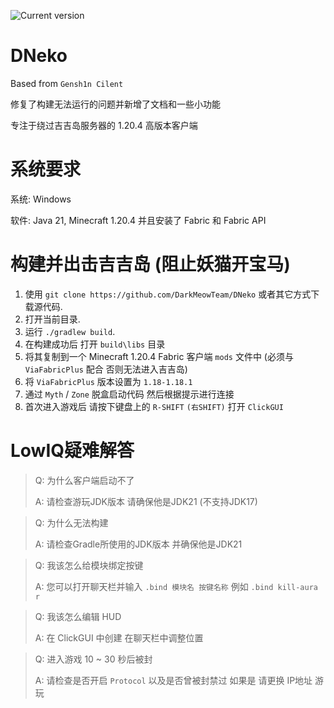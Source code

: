 [//]: <> (Thanks for the advice KiLAB, now I'm going to ice out the README even more)
[//]: <> (Don't worry, these are comments, they won't actually show on the readme :)

![Current version](https://img.shields.io/badge/version-DevBuild-green)

# DNeko

Based from `Gensh1n Cilent`

修复了构建无法运行的问题并新增了文档和一些小功能

专注于绕过吉吉岛服务器的 1.20.4 高版本客户端

# 系统要求

系统: Windows

软件: Java 21, Minecraft 1.20.4 并且安装了 Fabric 和 Fabric API

# 构建并出击吉吉岛 (阻止妖猫开宝马)

1. 使用 `git clone https://github.com/DarkMeowTeam/DNeko` 或者其它方式下载源代码.
2. 打开当前目录.
3. 运行 `./gradlew build`.
4. 在构建成功后 打开 `build\libs` 目录
5. 将其复制到一个 Minecraft 1.20.4 Fabric 客户端 `mods` 文件中 (必须与 `ViaFabricPlus` 配合 否则无法进入吉吉岛)
6. 将 `ViaFabricPlus` 版本设置为 `1.18-1.18.1`
7. 通过 `Myth` / `Zone` 脱盒启动代码 然后根据提示进行连接
8. 首次进入游戏后 请按下键盘上的 `R-SHIFT` `(右SHIFT)` 打开 `ClickGUI`

# LowIQ疑难解答

> Q: 为什么客户端启动不了
>
> A: 请检查游玩JDK版本 请确保他是JDK21 (不支持JDK17)

> Q: 为什么无法构建
>
> A: 请检查Gradle所使用的JDK版本 并确保他是JDK21

> Q: 我该怎么给模块绑定按键
> 
> A: 您可以打开聊天栏并输入 `.bind 模块名 按键名称` 例如 `.bind kill-aura r`

> Q: 我该怎么编辑 HUD
> 
> A: 在 ClickGUI 中创建  在聊天栏中调整位置

> Q: 进入游戏 10 ~ 30 秒后被封
> 
> A: 请检查是否开启 `Protocol` 以及是否曾被封禁过 如果是 请更换 IP地址 游玩
